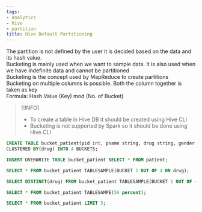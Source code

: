 ```yaml
---
tags:
- analytics
- hive
- partition
title: Hive Default Partitioning
---
```


The partition is not defined by the user it is decided based on the data and its hash value.  
Bucketing is mainly used when we want to sample data. It is also used when we have indefinite data and cannot be partitioned  
Bucketing is the concept used by MapReduce to create partitions  
Bucketing on multiple columns is possible. Both the column together is taken as key  
Formula: Hash Value (Key) mod (No. of Bucket)

 > [!INFO]
 > * To create a table in Hive DB it should be created using Hive CLI
 > * Bucketing is not supported by Spark so it should be done using Hive CLI

````sql
CREATE TABLE bucket_patient(pid int, pname string, drug string, gender string, amt int)
CLUSTERED BY(drug) INTO 4 BUCKETS;

INSERT OVERWRITE TABLE bucket_patient SELECT * FROM patient;

SELECT * FROM bucket_patient TABLESAMPLE(BUCKET 1 OUT OF 4 ON drug);

SELECT DISTINCT(drug) FROM bucket_patient TABLESAMPLE(BUCKET 1 OUT OF 4 ON drug);

SELECT * FROM bucket_patient TABLESAMPE(50 percent);

SELECT * FROM bucket_patient LIMIT 5;
````